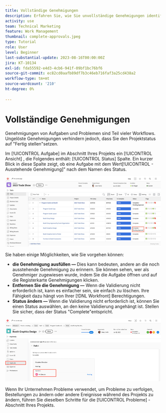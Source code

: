 ```yaml
---
title: Vollständige Genehmigungen
description: Erfahren Sie, wie Sie unvollständige Genehmigungen identifizieren und beheben können, damit Sie Ihr Projekt schließen können in [!DNL  Workfront].
activity: use
team: Technical Marketing
feature: Work Management
thumbnail: complete-approvals.jpeg
type: Tutorial
role: User
level: Beginner
last-substantial-update: 2023-08-16T00:00:00Z
jira: KT-10134
exl-id: fda55592-e4d3-4cb6-941f-09bf1bc76bf6
source-git-commit: ec82cd0aafb89df7b3c46eb716faf3a25cd438a2
workflow-type: tm+mt
source-wordcount: '210'
ht-degree: 0%

---
```


# Vollständige Genehmigungen

Genehmigungen von Aufgaben und Problemen sind Teil vieler Workflows. Ungelöste Genehmigungen verhindern jedoch, dass Sie den Projektstatus auf &quot;Fertig stellen&quot;setzen.

Im [!UICONTROL Aufgabe] im Abschnitt Ihres Projekts ein [!UICONTROL Ansicht] , die Folgendes enthält: [!UICONTROL Status] Spalte. Ein kurzer Blick in diese Spalte zeigt, ob eine Aufgabe mit dem Wert[!UICONTROL - Ausstehende Genehmigung]&quot; nach dem Namen des Status.

![Projekt mit unvollständiger Genehmigung](assets/approval-pending.png)

Sie haben einige Möglichkeiten, wie Sie vorgehen können:

* **die Genehmigung ausfüllen —** Dies kann bedeuten, andere an die noch ausstehende Genehmigung zu erinnern. Sie können sehen, wer als Genehmiger zugewiesen wurde, indem Sie die Aufgabe öffnen und auf die Registerkarte Genehmigungen klicken.
* **Entfernen Sie die Genehmigung —** Wenn die Validierung nicht erforderlich ist, kann es einfacher sein, sie einfach zu löschen. Ihre Fähigkeit dazu hängt von Ihrer [!DNL Workfront] Berechtigungen.
* **Status ändern —** Wenn die Validierung nicht erforderlich ist, können Sie einen Status auswählen, an den keine Validierung angehängt ist. Stellen Sie sicher, dass der Status &quot;Complete&quot;entspricht.

![Projekt zur Anzeige von Aufgabenvalidierern](assets/task-approvers.png)

Wenn Ihr Unternehmen Probleme verwendet, um Probleme zu verfolgen, Bestellungen zu ändern oder andere Ereignisse während des Projekts zu ändern, führen Sie dieselben Schritte für die [!UICONTROL Probleme] -Abschnitt Ihres Projekts.
